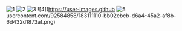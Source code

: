 ![1](https://user-images.githubusercontent.com/92584858/183111090-6d10ae77-0df3-4a3e-bce8-895c8b980009.png)
![2](https://user-images.githubusercontent.com/92584858/183111097-5b93e695-207b-4cd4-af90-e37d412848c9.png)
![3](https://user-images.githubusercontent.com/92584858/183111104-e39d4055-9c5b-4463-936e-3d68a7601ac6.png)
![4](https://user-images.github
![5](https://user-images.githubusercontent.com/92584858/183111113-481165db-1e72-45f9-8e95-ec89207e34d7.png)
usercontent.com/92584858/183111110-bb02ebcb-d6a4-45a2-af8b-6d432d1873af.png)
